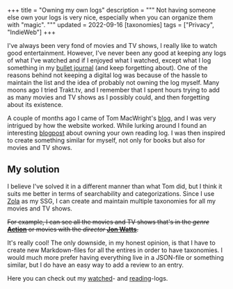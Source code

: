 +++
title = "Owning my own logs"
description = """
Not having someone else own your logs is very nice, especially when you can organize them with "magic".
"""
updated = 2022-09-16
[taxonomies]
tags = ["Privacy", "IndieWeb"]
+++

I've always been very fond of movies and TV shows, I really like to watch good
entertainment. However, I've never been any good at keeping any logs of what
I've watched and if I enjoyed what I watched, except what I log something in my
[bullet journal](https://en.wikipedia.org/wiki/Bullet_journal) (and keep
forgetting about). One of the reasons behind not keeping a digital log was
because of the hassle to maintain the list and the idea of probably not owning
the log myself. Many moons ago I tried Trakt.tv, and I remember that I spent
hours trying to add as many movies and TV shows as I possibly could, and then
forgetting about its existence.

A couple of months ago I came of Tom MacWright's [blog](https://macwright.com/),
and I was very intrigued by how the website worked. While lurking around I found
an interesting
[blogpost](https://macwright.com/2017/12/11/indieweb-reading.html) about owning
your own reading log. I was then inspired to create something similar for
myself, not only for books but also for movies and TV shows.

## My solution

I believe I've solved it in a different manner than what Tom did, but I think it
suits me better in terms of searchability and categorizations. Since I use
[Zola](https://getzola.org) as my SSG, I can create and maintain multiple
taxonomies for all my movies and TV shows.

~~For example, I can see all the movies and TV shows that's in the _genre_
[**Action**](/genres/action) or movies with the _director_
[**Jon Watts**](/director/jon-watts/).~~

It's really cool! The only downside, in my honest opinion, is that I have to
create new Markdown-files for all the entires in order to have taxonomies. I
would much more prefer having everything live in a JSON-file or something
similar, but I do have an easy way to add a review to an entry.

Here you can check out my [watched](@/logs/watched.md)- and
[reading](@/logs/reading.md)-logs.

